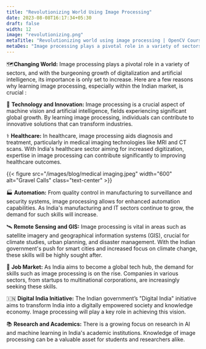 ```yaml
---
title: "Revolutionizing World Using Image Processing"
date: 2023-08-08T16:17:34+05:30
draft: false
width: 12
image: "revolutionizing.png" 
metaTitle: "Revolutionizing world using image processing | OpenCV Courses"
metaDes: "Image processing plays a pivotal role in a variety of sectors, and with the burgeoning growth of digitalization and artificial intelligence, its importance is only set to increase."
---
```


🗺**Changing World:**  Image processing plays a pivotal role in a variety of sectors, and with the burgeoning growth of digitalization and artificial intelligence, its importance is only set to increase. Here are a few reasons why learning image processing, especially within the Indian market, is crucial : <!--more-->

🚀 **Technology and Innovation:**
Image processing is a crucial aspect of machine vision and artificial intelligence, fields experiencing significant global growth. By learning image processing, individuals can contribute to innovative solutions that can transform industries.

⚕️ **Healthcare:**
In healthcare, image processing aids diagnosis and treatment, particularly in medical imaging technologies like MRI and CT scans. With India's healthcare sector aiming for increased digitization, expertise in image processing can contribute significantly to improving healthcare outcomes.

{{< figure src="/images/blog/medical imaging.jpeg" width="600" alt="Gravel Calls" class="text-center" >}}

🏭 **Automation:**
From quality control in manufacturing to surveillance and security systems, image processing allows for enhanced automation capabilities. As India's manufacturing and IT sectors continue to grow, the demand for such skills will increase.

🛰️ **Remote Sensing and GIS:**
Image processing is vital in areas such as satellite imagery and geographical information systems (GIS), crucial for climate studies, urban planning, and disaster management. With the Indian government's push for smart cities and increased focus on climate change, these skills will be highly sought after.

💼 **Job Market:**
As India aims to become a global tech hub, the demand for skills such as image processing is on the rise. Companies in various sectors, from startups to multinational corporations, are increasingly seeking these skills.

🇮🇳 **Digital India Initiative:**
The Indian government’s "Digital India" initiative aims to transform India into a digitally empowered society and knowledge economy. Image processing will play a key role in achieving this vision.

📚 **Research and Academics:**
There is a growing focus on research in AI and machine learning in India's academic institutions. Knowledge of image processing can be a valuable asset for students and researchers alike.
